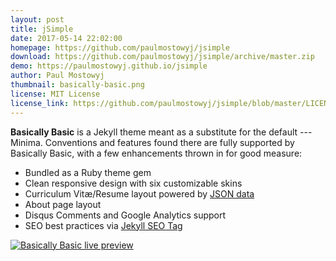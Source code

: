 ```yaml
---
layout: post
title: jSimple
date: 2017-05-14 22:02:00
homepage: https://github.com/paulmostowyj/jsimple
download: https://github.com/paulmostowyj/jsimple/archive/master.zip
demo: https://paulmostowyj.github.io/jsimple
author: Paul Mostowyj
thumbnail: basically-basic.png
license: MIT License
license_link: https://github.com/paulmostowyj/jsimple/blob/master/LICENSE
---
```


**Basically Basic** is a Jekyll theme meant as a substitute for the default 
--- Minima. Conventions and features found there are fully supported by 
Basically Basic, with a few enhancements thrown in for good measure:

- Bundled as a Ruby theme gem
- Clean responsive design with six customizable skins
- Curriculum Vitæ/Resume layout powered by 
  [JSON data](http://registry.jsonresume.org/)
- About page layout
- Disqus Comments and Google Analytics support
- SEO best practices via 
  [Jekyll SEO Tag](https://github.com/jekyll/jekyll-seo-tag/)

[![Basically Basic live preview][2]][1]

[1]: https://mmistakes.github.io/jekyll-theme-basically-basic/
[2]: https://cloud.githubusercontent.com/assets/1376749/24117647/6dede894-0d81-11e7-9c2c-f19bea45e219.jpg (live preview)
